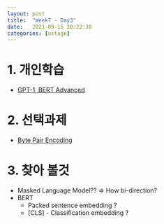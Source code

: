 ```yaml
---
layout: post
title:  "Week7 - Day3"
date:   2021-09-15 20:22:30
categories: [ustage]
---
```


# 1. 개인학습
* [GPT-1, BERT Advanced](https://kyunghyunlim.github.io/nlp/ml_ai/2021/09/14/bert2.html)

# 2. 선택과제
* [Byte Pair Encoding]()

# 3. 찾아 볼것
* Masked Language Model?? => How bi-direction?
* BERT 
    * Packed sentence embedding ?
    * [CLS] - Classification embedding ?